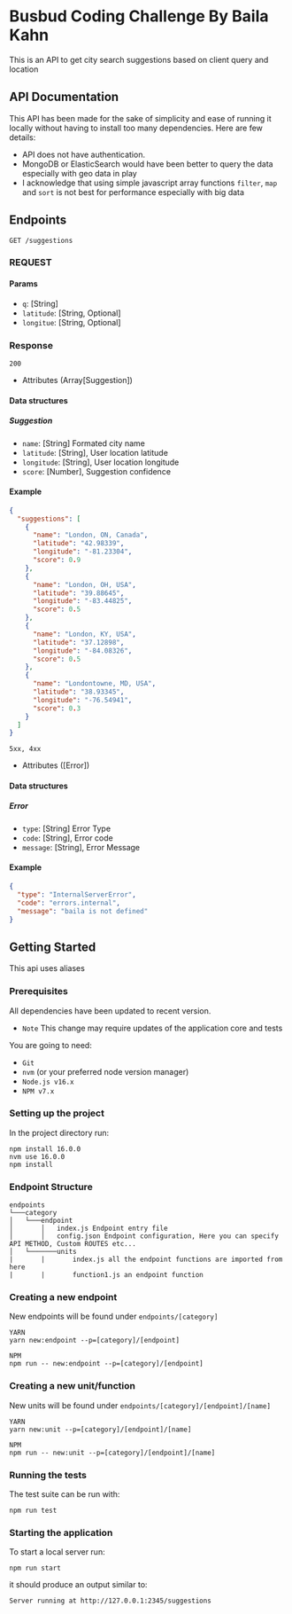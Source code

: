 # Busbud Coding Challenge By Baila Kahn

This is an API to get city search suggestions based on client query and location

## API Documentation

This API has been made for the sake of simplicity and ease of running it locally without having to install too many dependencies.
Here are few details:

- API does not have authentication.
- MongoDB or ElasticSearch would have been better to query the data especially with geo data in play
- I acknowledge that using simple javascript array functions `filter`, `map` and `sort` is not best for performance especially with big data

## Endpoints

```
GET /suggestions
```

### REQUEST

#### Params

- `q`: [String]
- `latitude`: [String, Optional]
- `longitue`: [String, Optional]

### Response

```
200
```

- Attributes (Array[Suggestion])

#### Data structures

##### Suggestion

- `name`: [String] Formated city name
- `latitude`: [String], User location latitude
- `longitude`: [String], User location longitude
- `score`: [Number], Suggestion confidence

#### Example

```json
{
  "suggestions": [
    {
      "name": "London, ON, Canada",
      "latitude": "42.98339",
      "longitude": "-81.23304",
      "score": 0.9
    },
    {
      "name": "London, OH, USA",
      "latitude": "39.88645",
      "longitude": "-83.44825",
      "score": 0.5
    },
    {
      "name": "London, KY, USA",
      "latitude": "37.12898",
      "longitude": "-84.08326",
      "score": 0.5
    },
    {
      "name": "Londontowne, MD, USA",
      "latitude": "38.93345",
      "longitude": "-76.54941",
      "score": 0.3
    }
  ]
}
```

```
5xx, 4xx
```

- Attributes ([Error])

#### Data structures

##### Error

- `type`: [String] Error Type
- `code`: [String], Error code
- `message`: [String], Error Message

#### Example

```json
{
  "type": "InternalServerError",
  "code": "errors.internal",
  "message": "baila is not defined"
}
```

## Getting Started

This api uses aliases

### Prerequisites

All dependencies have been updated to recent version.

- `Note` This change may require updates of the application core and tests

You are going to need:

- `Git`
- `nvm` (or your preferred node version manager)
- `Node.js v16.x`
- `NPM v7.x`

### Setting up the project

In the project directory run:

```
npm install 16.0.0
nvm use 16.0.0
npm install
```

### Endpoint Structure

```
endpoints
└───category
│   └───endpoint
│       │   index.js Endpoint entry file
│       │   config.json Endpoint configuration, Here you can specify API METHOD, Custom ROUTES etc...
│   └───────units
|       |       index.js all the endpoint functions are imported from here
|       |       function1.js an endpoint function
```

### Creating a new endpoint

New endpoints will be found under `endpoints/[category]`

```
YARN
yarn new:endpoint --p=[category]/[endpoint]

NPM
npm run -- new:endpoint --p=[category]/[endpoint]
```

### Creating a new unit/function

New units will be found under `endpoints/[category]/[endpoint]/[name]`

```
YARN
yarn new:unit --p=[category]/[endpoint]/[name]

NPM
npm run -- new:unit --p=[category]/[endpoint]/[name]
```

### Running the tests

The test suite can be run with:

```
npm run test
```

### Starting the application

To start a local server run:

```
npm run start
```

it should produce an output similar to:

```
Server running at http://127.0.0.1:2345/suggestions
```
